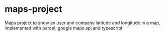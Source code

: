 # maps-project
Maps project to show an user and company latitude and longitude in a map, implemented with parcel, google maps api and typescript
